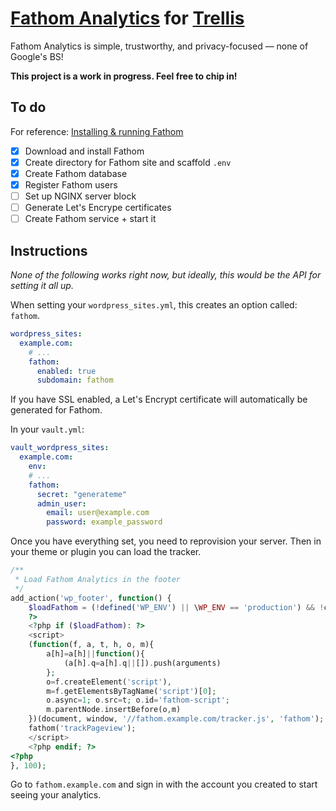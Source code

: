 # [Fathom Analytics](https://usefathom.com) for [Trellis](https://roots.io/trellis)

Fathom Analytics is simple, trustworthy, and privacy-focused —
none of Google's BS!

**This project is a work in progress. Feel free to chip in!**

## To do

For reference: [Installing & running Fathom](https://github.com/usefathom/fathom/wiki/Installing-&-running-Fathom)

- [x] Download and install Fathom
- [x] Create directory for Fathom site and scaffold `.env`
- [x] Create Fathom database
- [x] Register Fathom users
- [ ] Set up NGINX server block
- [ ] Generate Let's Encrype certificates
- [ ] Create Fathom service + start it

## Instructions

_None of the following works right now, but ideally, this would
be the API for setting it all up._

When setting your `wordpress_sites.yml`, this creates an option
called: `fathom`.

```yaml
wordpress_sites:
  example.com:
    # ...
    fathom: 
      enabled: true
      subdomain: fathom
```

If you have SSL enabled, a Let's Encrypt certificate will
automatically be generated for Fathom.

In your `vault.yml`:

```yaml
vault_wordpress_sites:
  example.com:
    env:
    # ...
    fathom:
      secret: "generateme"
      admin_user:
        email: user@example.com
        password: example_password
```

Once you have everything set, you need to reprovision your
server. Then in your theme or plugin you can load the tracker.

```php
/**
 * Load Fathom Analytics in the footer
 */
add_action('wp_footer', function() {
    $loadFathom = (!defined('WP_ENV') || \WP_ENV == 'production') && !current_user_can('manage_options');
    ?>
    <?php if ($loadFathom): ?>
    <script>
    (function(f, a, t, h, o, m){
        a[h]=a[h]||function(){
            (a[h].q=a[h].q||[]).push(arguments)
        };
        o=f.createElement('script'),
        m=f.getElementsByTagName('script')[0];
        o.async=1; o.src=t; o.id='fathom-script';
        m.parentNode.insertBefore(o,m)
    })(document, window, '//fathom.example.com/tracker.js', 'fathom');
    fathom('trackPageview');
    </script>
    <?php endif; ?>
<?php
}, 100);
```

Go to `fathom.example.com` and sign in with the account you
created to start seeing your analytics.
